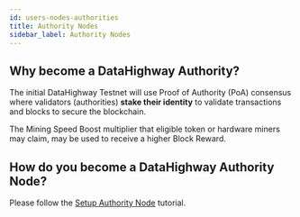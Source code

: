 ```yaml
---
id: users-nodes-authorities
title: Authority Nodes
sidebar_label: Authority Nodes
---
```


## Why become a DataHighway Authority?

The initial DataHighway Testnet will use Proof of Authority (PoA) consensus where validators (authorities) **stake their identity** to validate transactions and blocks to secure the blockchain.

The Mining Speed Boost multiplier that eligible token or hardware miners may claim, may be used to receive a higher Block Reward.

## How do you become a DataHighway Authority Node?

Please follow the <a href="../tutorials/tutorials-nodes-authorities-setup" class="pretty-link pretty-link-colored">Setup Authority Node</a> tutorial.